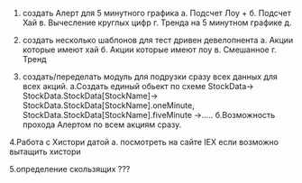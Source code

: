 1. создать Алерт для 5 минутного графика
  а. Подсчет Лоу +
  б. Подсчет Хай
  в. Вычесление круглых цифр
  г. Тренда на 5 минутном графике
  д. 
2. создать несколько шаблонов для тест дривен девелопнента
  а. Акции которые имеют хай
  б. Акции которые имеют лоу
  в. Смешанное
  г. Тренд
  
3. создать/переделать модуль для подрузки сразу всех данных для всех акций.
  а.Создать единый обьект по схеме StockData-> StockData.StockData[StockName]-> StockData.StockData[StockName].oneMinute, StockData.StockData[StockName].fiveMinute ->.....
  б.Возможность прохода Алертом по всем акциям сразу.
  
4.Работа с Хистори датой
  а. посмотреть на сайте IEX если возможно вытащить хистори
  
5.определение скользящих ???
  
